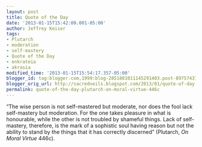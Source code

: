 ```yaml
---
layout: post
title: Quote of the Day
date: '2013-01-15T15:42:00.001-05:00'
author: Jeffrey Keiser
tags:
- Plutarch
- moderation
- self-mastery
- Quote of the Day
- enkrateia
- akrasia
modified_time: '2013-01-15T15:54:17.357-05:00'
blogger_id: tag:blogger.com,1999:blog-2851801011145291403.post-8975743725115171820
blogger_orig_url: http://sacredveils.blogspot.com/2013/01/quote-of-day.html
permalink: quote-of-the-day-plutarch-on-moral-virtue-446c
---
```


“The wise person is not self-mastered but moderate, nor does the fool lack self-mastery but moderation. For the one takes pleasure in what is honourable, while the other is not troubled by shameful things. Lack of self-mastery, therefore, is the mark of a sophistic soul having reason but not the ability to stand by the things that it has correctly discerned” (Plutarch, *On Moral Virtue* 446c).